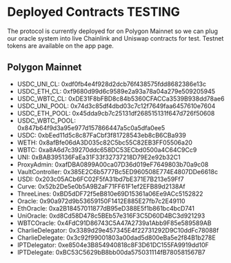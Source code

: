 # Deployed Contracts TESTING

The protocol is currently deployed for on Polygon Mainnet so we can plug our oracle system into live Chainlink and Uniswap contracts for test. Testnet tokens are available on the app page.

## Polygon Mainnet
*    USDC_UNI_CL: 0xdf0fb4e4f928d2dcb76f438575fdd8682386e13c
*    USDC_ETH_CL: 0xf9680d99d6c9589e2a93a78a04a279e509205945
*    USDC_WBTC_CL: 0xDE31F8bFBD8c84b5360CFACCa3539B938dd78ae6
*    USDC_UNI_POOL: 0x74d3c85df4dbd03c7c12f7649faa6457610e7604
*    USDC_ETH_POOL: 0x45dda9cb7c25131df268515131f647d726f50608
*    USDC_WBTC_POOL: 0x847b64f9d3a95e977d157866447a5c0a5dfa0ee5
*    USDC: 0xbEed11d5c8c87FaCbf3f81728543eb8cB6CBa939
*    WETH: 0x8afBfe06dA3D035c82C5bc55C82EB3FF05506a20
*    WBTC: 0xa8A6d7c39270ddc658DC53ECbd0500a4C64C9Cc9
*    UNI: 0xBAB395136FaEa31F33f32737218D79E2e92b32C1
*    ProxyAdmin: 0xafDBA0899A00ca07D36d019eF7649803b70a9c08
*    VaultController: 0x385E2C6b5777Bc5ED960508E774E4807DDe6618c
*    USDI: 0x203c05ACb6FC02F5fA31bd7bE371E7B213e59Ff7
*    Curve: 0x52b2De5e0b5A9B2aF71FF61F1ef2EFB89d2138Af
*    ThreeLines: 0xBD5dDF72f5eB810e69D15361a06Ee9ACc5152822
*    Oracle: 0x90a972d9b53659150F1412E885E27fb7c2E49110
*    EthOracle: 0xa2B18457011877dB95eD388E5f1b861bc4bcD741
*    UniOracle: 0xd8Cd58D478c5BEb57e316F3C5D60D4BC3d921293
*    WBTCOracle: 0x4FdC91D86743C5A47A2739a1Abb9F85e589589AB
*    CharlieDelegator: 0x3389d29e457345E4f22731292D9C10ddFc78088f
*    CharlieDelegate: 0x3c92f99001803a00dad5d800eBa5e2f84B1b278E
*    IPTDelegator: 0xe8504e3B854940818c8F3D61DC155FA9919dd10F
*    IPTDelegate: 0xBC53C5629bB8bb00da575031114fB780581567B7

